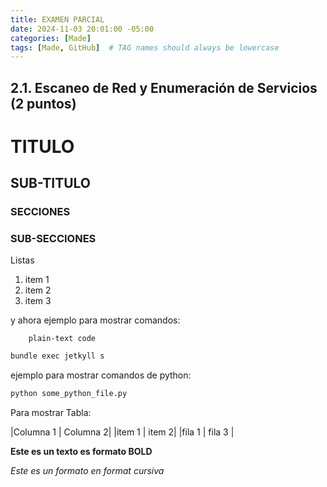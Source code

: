 ```yaml
---
title: EXAMEN PARCIAL
date: 2024-11-03 20:01:00 -05:00
categories: [Made]
tags: [Made, GitHub]  # TAG names should always be lowercase
---
```



## 2.1. Escaneo de Red y Enumeración de Servicios (2 puntos)




# TITULO

## SUB-TITULO

### SECCIONES


### SUB-SECCIONES


Listas

1. item 1
2. item 2
3. item 3


y ahora ejemplo para mostrar comandos:

        plain-text code

```bash
bundle exec jetkyll s 
```

ejemplo para mostrar comandos de python:

```python
python some_python_file.py
```

Para mostrar Tabla:

|Columna 1 | Columna 2|
|item 1 | item 2|
|fila 1 | fila 3 |

**Este es un texto es formato BOLD**

*Este es un formato en format cursiva*